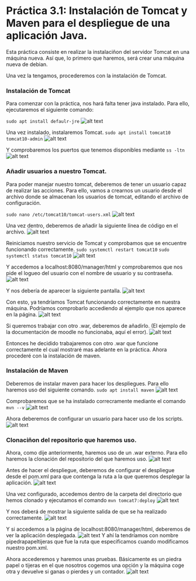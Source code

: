 # Práctica 3.1: Instalación de Tomcat y Maven para el despliegue de una aplicación Java.

Esta práctica consiste en realizar la instalaciñon del servidor Tomcat en una máquina nueva. Así que, lo primero que haremos, será crear una máquina nueva de debian.

Una vez la tengamos, procederemos con la instalación de Tomcat.

### Instalación de Tomcat

Para comenzar con la práctica, nos hará falta tener java instalado. Para ello, ejecutaremos el siguiente comando:

```sudo apt install defaulr-jre```
![alt text](<./imagenes_actividad_3_1/Captura de pantalla 2024-11-16 a las 11.52.26.png>)

Una vez instalado, instalaremos Tomcat.
```sudo apt install tomcat10 tomcat10-admin```
![alt text](./imagenes_actividad_3_1/image.png)

Y comprobaremos los puertos que tenemos disponibles mediante ```ss -ltn```
![alt text](./imagenes_actividad_3_1/image-1.png)

### Añadir usuarios a nuestro Tomcat.

Para poder manejar nuestro tomcat, deberemos de tener un usuario capaz de realizar las acciones. Para ello, vamos a crearnos un usuario desde el archivo donde se almacenan los usuarios de tomcat, editando el archivo de configuración.

```sudo nano /etc/tomcat10/tomcat-users.xml```
![alt text](./imagenes_actividad_3_1/image-2.png)

Una vez dentro, deberemos de añadir la siguiente línea de código en el archivo.
![alt text](./imagenes_actividad_3_1/image-3.png)

Reiniciamos nuestro servicio de Tomcat y comprobamos que se encuentre funcionando correctamente.
```sudo systemctl restart tomcat10```
```sudo systemctl status tomcat10```
![alt text](./imagenes_actividad_3_1/image-4.png)

Y accedemos a localhost:8080/manager/html y comprobaremos que nos pide el logueo del usuario con el nombre de usuario y su contraseña.
![alt text](./imagenes_actividad_3_1/image-5.png)

Y nos debería de aparecer la siguiente pantalla.
![alt text](./imagenes_actividad_3_1/image-6.png)

Con esto, ya tendríamos Tomcat funcionando correctamente en nuestra máquina. Podríamos comprobarlo accediendo al ejemplo que nos aparece en la página.
![alt text](./imagenes_actividad_3_1/image-7.png)

Si queremos trabajar con otro .war, deberemos de añadirlo. (El ejemplo de la documentación de moodle no funcionaba, aquí el error).
![alt text](./imagenes_actividad_3_1/image-8.png)

Entonces he decidido trabajaremos con otro .war que funcione correctamente el cual mostraré mas adelante en la práctica. Ahora procederé con la instalación de maven.

### Instalación de Maven
Deberemos de instalar maven para hacer los despliegues.
Para ello haremos uso del siguiente comando.
```sudo apt install maven```
![alt text](./imagenes_actividad_3_1/image-9.png)

Comprobaremos que se ha instalado correcramente mediante el comando 
```mvn --v```
![alt text](./imagenes_actividad_3_1/image-10.png)

Ahora deberemos de configurar un usuario para hacer uso de los scripts.
![alt text](./imagenes_actividad_3_1/image-11.png)

### Clonaciñon del repositorio que haremos uso.
Ahora, como dije anteriormente, haremos uso de un .war externo. Para ello haremos la clonación del repositorio del que haremos uso.
![alt text](./imagenes_actividad_3_1/image-13.png)

Antes de hacer el despliegue, deberemos de configurar el despliegue desde el pom.xml para que contenga la ruta a la que queremos desplegar la aplicación.
![alt text](./imagenes_actividad_3_1/image-14.png)

Una vez configurado, accedemos dentro de la carpeta del directorio que hemos clonado y ejecutamos el comando ```mvn tomcat7:deploy```
![alt text](./imagenes_actividad_3_1/image-15.png)

Y nos deberá de mostrar la siguiente salida de que se ha realizado correctamente.
![alt text](./imagenes_actividad_3_1/image-16.png)

Y si accedemos a la página de localhost:8080/manager/html, deberemos de ver la aplicación desplegada.
![alt text](./imagenes_actividad_3_1/image-17.png)
Y ahí la tendríamos con nombre pipedrapapeltijeras que fue la ruta que especificamos cuando modificamos nuestro pom.xml.

Ahora accederemos y haremos unas pruebas. Básicamente es un piedra papel o tijeras en el que nosotros cogemos una opción y la máquina coge otra y devuelve si ganas o pierdes y un contador.
![alt text](./imagenes_actividad_3_1/image-18.png)









